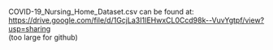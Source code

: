 COVID-19_Nursing_Home_Dataset.csv can be found at: https://drive.google.com/file/d/1GcjLa3I1IEHwxCL0Ccd98k--VuvYgtpf/view?usp=sharing
</br>(too large for github)

